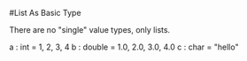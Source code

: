 #List As Basic Type

There are no "single" value types, only lists.

a : int = 1, 2, 3, 4
b : double = 1.0, 2.0, 3.0, 4.0
c : char = "hello"

